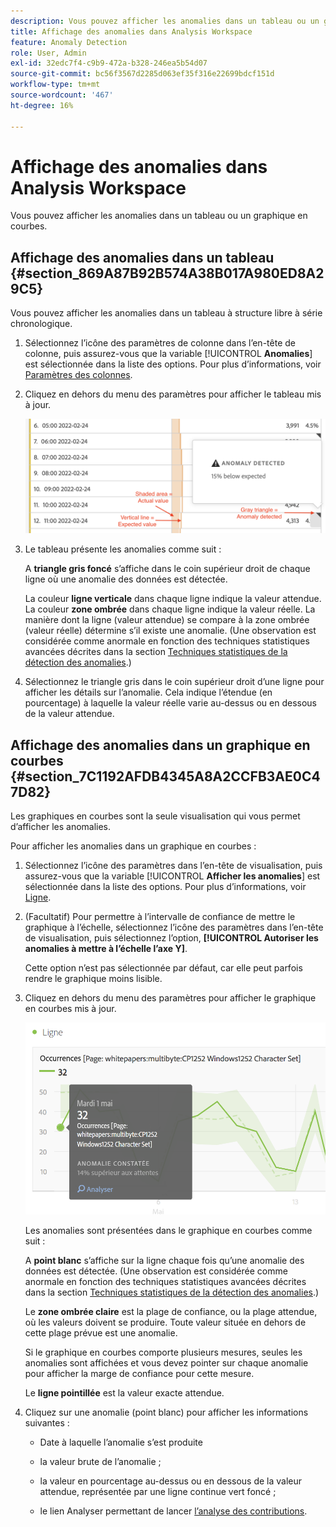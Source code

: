 ```yaml
---
description: Vous pouvez afficher les anomalies dans un tableau ou un graphique en courbes.
title: Affichage des anomalies dans Analysis Workspace
feature: Anomaly Detection
role: User, Admin
exl-id: 32edc7f4-c9b9-472a-b328-246ea5b54d07
source-git-commit: bc56f3567d2285d063ef35f316e22699bdcf151d
workflow-type: tm+mt
source-wordcount: '467'
ht-degree: 16%

---
```


# Affichage des anomalies dans Analysis Workspace

Vous pouvez afficher les anomalies dans un tableau ou un graphique en courbes.

## Affichage des anomalies dans un tableau {#section_869A87B92B574A38B017A980ED8A29C5}

Vous pouvez afficher les anomalies dans un tableau à structure libre à série chronologique.

1. Sélectionnez l’icône des paramètres de colonne dans l’en-tête de colonne, puis assurez-vous que la variable [!UICONTROL **Anomalies**] est sélectionnée dans la liste des options. Pour plus d’informations, voir [Paramètres des colonnes](/help/analyze/analysis-workspace/visualizations/freeform-table/column-row-settings/column-settings.md).

1. Cliquez en dehors du menu des paramètres pour afficher le tableau mis à jour.

   ![](assets/anomaly_detected.png)

1. Le tableau présente les anomalies comme suit :

   A **triangle gris foncé** s’affiche dans le coin supérieur droit de chaque ligne où une anomalie des données est détectée.

   La couleur **ligne verticale** dans chaque ligne indique la valeur attendue. La couleur **zone ombrée** dans chaque ligne indique la valeur réelle. La manière dont la ligne (valeur attendue) se compare à la zone ombrée (valeur réelle) détermine s’il existe une anomalie. (Une observation est considérée comme anormale en fonction des techniques statistiques avancées décrites dans la section [Techniques statistiques de la détection des anomalies](/help/analyze/analysis-workspace/virtual-analyst/c-anomaly-detection/statistics-anomaly-detection.md).)

1. Sélectionnez le triangle gris dans le coin supérieur droit d’une ligne pour afficher les détails sur l’anomalie. Cela indique l’étendue (en pourcentage) à laquelle la valeur réelle varie au-dessus ou en dessous de la valeur attendue.

## Affichage des anomalies dans un graphique en courbes {#section_7C1192AFDB4345A8A2CCFB3AE0C47D82}

Les graphiques en courbes sont la seule visualisation qui vous permet d’afficher les anomalies.

Pour afficher les anomalies dans un graphique en courbes :

1. Sélectionnez l’icône des paramètres dans l’en-tête de visualisation, puis assurez-vous que la variable [!UICONTROL **Afficher les anomalies**] est sélectionnée dans la liste des options. Pour plus d’informations, voir [Ligne](/help/analyze/analysis-workspace/visualizations/line.md).

1. (Facultatif) Pour permettre à l’intervalle de confiance de mettre le graphique à l’échelle, sélectionnez l’icône des paramètres dans l’en-tête de visualisation, puis sélectionnez l’option, **[!UICONTROL Autoriser les anomalies à mettre à l’échelle l’axe Y]**.

   Cette option n’est pas sélectionnée par défaut, car elle peut parfois rendre le graphique moins lisible.

1. Cliquez en dehors du menu des paramètres pour afficher le graphique en courbes mis à jour.

   ![](assets/anomaly_linechart.png)

   Les anomalies sont présentées dans le graphique en courbes comme suit :

   A **point blanc** s’affiche sur la ligne chaque fois qu’une anomalie des données est détectée. (Une observation est considérée comme anormale en fonction des techniques statistiques avancées décrites dans la section [Techniques statistiques de la détection des anomalies](/help/analyze/analysis-workspace/virtual-analyst/c-anomaly-detection/statistics-anomaly-detection.md).)

   Le **zone ombrée claire** est la plage de confiance, ou la plage attendue, où les valeurs doivent se produire. Toute valeur située en dehors de cette plage prévue est une anomalie.

   Si le graphique en courbes comporte plusieurs mesures, seules les anomalies sont affichées et vous devez pointer sur chaque anomalie pour afficher la marge de confiance pour cette mesure.

   Le **ligne pointillée** est la valeur exacte attendue.

1. Cliquez sur une anomalie (point blanc) pour afficher les informations suivantes :

   * Date à laquelle l’anomalie s’est produite

   * la valeur brute de l’anomalie ;

   * la valeur en pourcentage au-dessus ou en dessous de la valeur attendue, représentée par une ligne continue vert foncé ;

   * le lien Analyser permettant de lancer [l’analyse des contributions](/help/analyze/analysis-workspace/virtual-analyst/contribution-analysis/ca-tokens.md).





